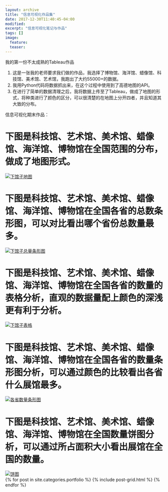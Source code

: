 ```yaml
---
layout: archive
title: "信息可视化作品集"
date: 2017-12-30T11:40:45-04:00
modified:
excerpt: "信息可视化笔记与作品"
tags: []
image: 
  feature: 
  teaser:
---
```


我的第一份不太成熟的Tableau作品
1. 这是一张我的老师要求我们做的作品，我选择了博物馆、海洋馆、蜡像馆、科技馆、美术馆、艺术馆，我跑出了大约55000+的数据。
2. 我用Python代码将数据抓出来，在这个过程中使用到了高德地图的API。
3. 在进行了简单的数据清理之后，我将数据上传至了Tableau，做成了地图的形式，将种类进行了颜色的区分，可以很清楚的在地图上分开四者，并且知道其大致的分布。

信息可视化期末作品：
<body>
   <h1>下图是科技馆、艺术馆、美术馆、蜡像馆、海洋馆、博物馆在全国范围的分布，做成了地图形式。</h1>
<div class='tableauPlaceholder' id='viz1515151659594' style='position: relative'><noscript><a href=''><img alt='下馆子地图 ' src='https:&#47;&#47;public.tableau.com&#47;static&#47;images&#47;-_&#47;-_931&#47;sheet5&#47;1_rss.png' style='border: none' /></a></noscript><object class='tableauViz'  style='display:none;'><param name='host_url' value='https%3A%2F%2Fpublic.tableau.com%2F' /> <param name='embed_code_version' value='3' /> <param name='site_root' value='' /><param name='name' value='-_931&#47;sheet5' /><param name='tabs' value='no' /><param name='toolbar' value='yes' /><param name='static_image' value='https:&#47;&#47;public.tableau.com&#47;static&#47;images&#47;-_&#47;-_931&#47;sheet5&#47;1.png' /> <param name='animate_transition' value='yes' /><param name='display_static_image' value='yes' /><param name='display_spinner' value='yes' /><param name='display_overlay' value='yes' /><param name='display_count' value='yes' /><param name='filter' value='publish=yes' /></object></div>                <script type='text/javascript'>                    var divElement = document.getElementById('viz1515151659594');                    var vizElement = divElement.getElementsByTagName('object')[0];                    vizElement.style.width='1016px';vizElement.style.height='991px';                    var scriptElement = document.createElement('script');                    scriptElement.src = 'https://public.tableau.com/javascripts/api/viz_v1.js';                    vizElement.parentNode.insertBefore(scriptElement, vizElement);                </script>
   <h1>下图是科技馆、艺术馆、美术馆、蜡像馆、海洋馆、博物馆在全国各省的总数条形图，可以对比看出哪个省份总数量最多。</h1>
<div class='tableauPlaceholder' id='viz1515152085270' style='position: relative'><noscript><a href=''><img alt='下馆子总量条形图 ' src='https:&#47;&#47;public.tableau.com&#47;static&#47;images&#47;-_&#47;-_932&#47;sheet6&#47;1_rss.png' style='border: none' /></a></noscript><object class='tableauViz'  style='display:none;'><param name='host_url' value='https%3A%2F%2Fpublic.tableau.com%2F' /> <param name='embed_code_version' value='3' /> <param name='site_root' value='' /><param name='name' value='-_932&#47;sheet6' /><param name='tabs' value='no' /><param name='toolbar' value='yes' /><param name='static_image' value='https:&#47;&#47;public.tableau.com&#47;static&#47;images&#47;-_&#47;-_932&#47;sheet6&#47;1.png' /> <param name='animate_transition' value='yes' /><param name='display_static_image' value='yes' /><param name='display_spinner' value='yes' /><param name='display_overlay' value='yes' /><param name='display_count' value='yes' /><param name='filter' value='publish=yes' /></object></div>                <script type='text/javascript'>                    var divElement = document.getElementById('viz1515152085270');                    var vizElement = divElement.getElementsByTagName('object')[0];                    vizElement.style.width='1016px';vizElement.style.height='991px';                    var scriptElement = document.createElement('script');                    scriptElement.src = 'https://public.tableau.com/javascripts/api/viz_v1.js';                    vizElement.parentNode.insertBefore(scriptElement, vizElement);                </script>
   <h1>下图是科技馆、艺术馆、美术馆、蜡像馆、海洋馆、博物馆在全国各省的数量的表格分析，直观的数据量配上颜色的深浅更有利于分析。</h1>
<div class='tableauPlaceholder' id='viz1515152297074' style='position: relative'><noscript><a href=''><img alt='下馆子表格 ' src='https:&#47;&#47;public.tableau.com&#47;static&#47;images&#47;-_&#47;-_931&#47;sheet7&#47;1_rss.png' style='border: none' /></a></noscript><object class='tableauViz'  style='display:none;'><param name='host_url' value='https%3A%2F%2Fpublic.tableau.com%2F' /> <param name='embed_code_version' value='3' /> <param name='site_root' value='' /><param name='name' value='-_931&#47;sheet7' /><param name='tabs' value='no' /><param name='toolbar' value='yes' /><param name='static_image' value='https:&#47;&#47;public.tableau.com&#47;static&#47;images&#47;-_&#47;-_931&#47;sheet7&#47;1.png' /> <param name='animate_transition' value='yes' /><param name='display_static_image' value='yes' /><param name='display_spinner' value='yes' /><param name='display_overlay' value='yes' /><param name='display_count' value='yes' /><param name='filter' value='publish=yes' /></object></div>                <script type='text/javascript'>                    var divElement = document.getElementById('viz1515152297074');                    var vizElement = divElement.getElementsByTagName('object')[0];                    vizElement.style.width='1016px';vizElement.style.height='991px';                    var scriptElement = document.createElement('script');                    scriptElement.src = 'https://public.tableau.com/javascripts/api/viz_v1.js';                    vizElement.parentNode.insertBefore(scriptElement, vizElement);                </script>
   <h1>下图是科技馆、艺术馆、美术馆、蜡像馆、海洋馆、博物馆在全国各省的数量条形图分析，可以通过颜色的比较看出各省什么展馆最多。</h1>
<div class='tableauPlaceholder' id='viz1515152589834' style='position: relative'><noscript><a href=''><img alt='各省数量条形图 ' src='https:&#47;&#47;public.tableau.com&#47;static&#47;images&#47;-_&#47;-_934&#47;sheet8&#47;1_rss.png' style='border: none' /></a></noscript><object class='tableauViz'  style='display:none;'><param name='host_url' value='https%3A%2F%2Fpublic.tableau.com%2F' /> <param name='embed_code_version' value='3' /> <param name='site_root' value='' /><param name='name' value='-_934&#47;sheet8' /><param name='tabs' value='no' /><param name='toolbar' value='yes' /><param name='static_image' value='https:&#47;&#47;public.tableau.com&#47;static&#47;images&#47;-_&#47;-_934&#47;sheet8&#47;1.png' /> <param name='animate_transition' value='yes' /><param name='display_static_image' value='yes' /><param name='display_spinner' value='yes' /><param name='display_overlay' value='yes' /><param name='display_count' value='yes' /><param name='filter' value='publish=yes' /></object></div>                <script type='text/javascript'>                    var divElement = document.getElementById('viz1515152589834');                    var vizElement = divElement.getElementsByTagName('object')[0];                    vizElement.style.width='1016px';vizElement.style.height='991px';                    var scriptElement = document.createElement('script');                    scriptElement.src = 'https://public.tableau.com/javascripts/api/viz_v1.js';                    vizElement.parentNode.insertBefore(scriptElement, vizElement);                </script>
   <h1>下图是科技馆、艺术馆、美术馆、蜡像馆、海洋馆、博物馆在全国数量饼图分析，可以通过所占面积大小看出展馆在全国的数量。</h1> 
<div class='tableauPlaceholder' id='viz1515152853448' style='position: relative'><noscript><a href=''><img alt='饼图 ' src='https:&#47;&#47;public.tableau.com&#47;static&#47;images&#47;-_&#47;-_935&#47;sheet9&#47;1_rss.png' style='border: none' /></a></noscript><object class='tableauViz'  style='display:none;'><param name='host_url' value='https%3A%2F%2Fpublic.tableau.com%2F' /> <param name='embed_code_version' value='3' /> <param name='site_root' value='' /><param name='name' value='-_935&#47;sheet9' /><param name='tabs' value='no' /><param name='toolbar' value='yes' /><param name='static_image' value='https:&#47;&#47;public.tableau.com&#47;static&#47;images&#47;-_&#47;-_935&#47;sheet9&#47;1.png' /> <param name='animate_transition' value='yes' /><param name='display_static_image' value='yes' /><param name='display_spinner' value='yes' /><param name='display_overlay' value='yes' /><param name='display_count' value='yes' /><param name='filter' value='publish=yes' /></object></div>                <script type='text/javascript'>                    var divElement = document.getElementById('viz1515152853448');                    var vizElement = divElement.getElementsByTagName('object')[0];                    vizElement.style.width='1016px';vizElement.style.height='991px';                    var scriptElement = document.createElement('script');                    scriptElement.src = 'https://public.tableau.com/javascripts/api/viz_v1.js';                    vizElement.parentNode.insertBefore(scriptElement, vizElement);                </script> 
 </body> 

<div class="tiles">
{% for post in site.categories.portfolio %}
  {% include post-grid.html %}
{% endfor %}
</div><!-- /.tiles 把所有categories 有 portfolio 的列出來-->
